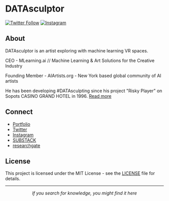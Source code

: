 # DATAsculptor

<p align="center">

[![Twitter Follow](https://img.shields.io/twitter/follow/Gross_sculptor?style=social)](https://twitter.com/Gross_sculptor)
[![Instagram](https://img.shields.io/badge/Instagram-Follow-E4405F?logo=instagram&style=flat-square)](https://www.instagram.com/datasculptor/)

</p>

## About

DATAsculptor is an artist exploring with machine learning VR spaces.

CEO - MLearning.ai // Machine Learning & Art Solutions for the Creative Industry 

Founding Member - AIArtists.org - New York based global community of AI artists

He has been developing #DATAsculpting since his project "Risky Player" on Sopots CASINO GRAND HOTEL in 1996.
[Read more](https://www.sztucznainteligencja.org.pl/en/in-the-name-of-the-father-an-immortal-sculptor/)

## Connect

- [Portfolio](https://datasculptor.mlearning.ai)
- [Twitter](https://twitter.com/Gross_sculptor)
- [Instagram](https://www.instagram.com/datasculptor/)
- [SUBSTACK](https://mlearning.substack.com)
- [researchgate](https://www.researchgate.net/profile/Dariusz-Gross)

## License

This project is licensed under the MIT License - see the [LICENSE](LICENSE) file for details.

---

<p align="center">
  <i>If you search for knowledge, you might find it here</i>
</p>
